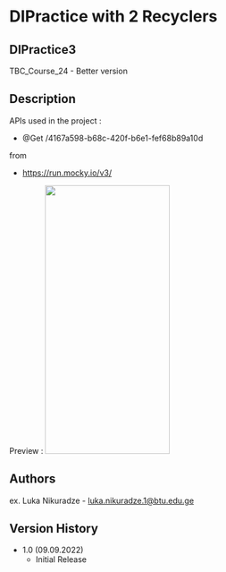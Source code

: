 # DIPractice with 2 Recyclers
## DIPractice3
TBC_Course_24 - Better version



## Description

APIs used in the project :
  * @Get /4167a598-b68c-420f-b6e1-fef68b89a10d
  
  from 
  
  * https://run.mocky.io/v3/


Preview :
<img src="https://user-images.githubusercontent.com/95241918/189307658-64430fd9-a95a-4c9b-a8bd-65dabf3a7192.png" width="223" height="480"/>



## Authors

ex. Luka Nikuradze - luka.nikuradze.1@btu.edu.ge


## Version History

* 1.0 (09.09.2022)
    * Initial Release
